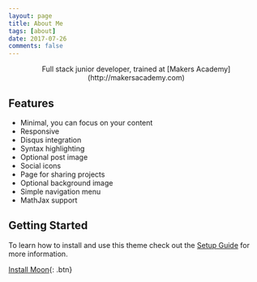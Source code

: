```yaml
---
layout: page
title: About Me
tags: [about]
date: 2017-07-26
comments: false
---
```


<center>Full stack junior developer, trained at [Makers Academy](http://makersacademy.com)</center>

## Features
* Minimal, you can focus on your content
* Responsive
* Disqus integration
* Syntax highlighting
* Optional post image
* Social icons
* Page for sharing projects
* Optional background image
* Simple navigation menu
* MathJax support

## Getting Started

To learn how to install and use this theme check out the [Setup Guide](http://taylantatli.me/Moon/moon-theme/) for more information.

[Install Moon](https://github.com/TaylanTatli/Moon){: .btn}
